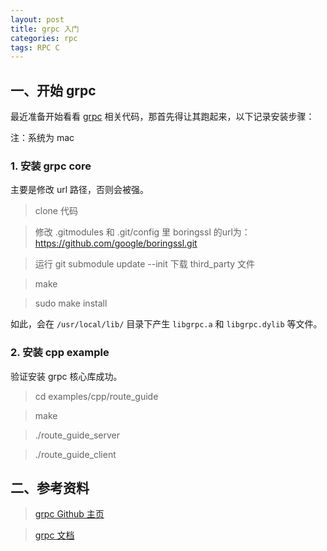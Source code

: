 ```yaml
---
layout: post
title: grpc 入门
categories: rpc
tags: RPC C
---
```


## 一、开始 grpc 

最近准备开始看看 [grpc](https://github.com/grpc/grpc) 相关代码，那首先得让其跑起来，以下记录安装步骤：

注：系统为 mac

### 1. 安装 grpc core

主要是修改 url 路径，否则会被强。

> clone 代码

> 修改 .gitmodules 和 .git/config 里 boringssl 的url为：https://github.com/google/boringssl.git

> 运行 git submodule update --init 下载 third_party 文件

> make

> sudo make install

如此，会在 `/usr/local/lib/` 目录下产生 `libgrpc.a` 和 `libgrpc.dylib` 等文件。

<!--more-->

### 2. 安装 cpp example

验证安装 grpc 核心库成功。

> cd examples/cpp/route_guide

> make

> ./route_guide_server

> ./route_guide_client

## 二、参考资料

> [grpc Github 主页](https://github.com/grpc/grpc)

> [grpc 文档](http://www.grpc.io/docs/)


